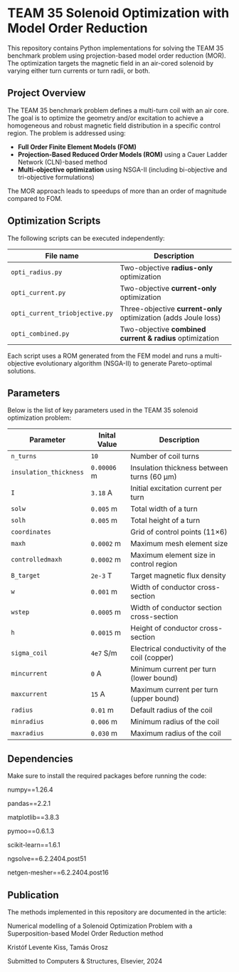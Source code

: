 # TEAM 35 Solenoid Optimization with Model Order Reduction

This repository contains Python implementations for solving the TEAM 35 benchmark problem using projection-based model order reduction (MOR). The optimization targets the magnetic field in an air-cored solenoid by varying either turn currents or turn radii, or both. 

## Project Overview

The TEAM 35 benchmark problem defines a multi-turn coil with an air core. The goal is to optimize the geometry and/or excitation to achieve a homogeneous and robust magnetic field distribution in a specific control region. The problem is addressed using:

- **Full Order Finite Element Models (FOM)**
- **Projection-Based Reduced Order Models (ROM)** using a Cauer Ladder Network (CLN)-based method
- **Multi-objective optimization** using NSGA-II (including bi-objective and tri-objective formulations)

The MOR approach leads to speedups of more than an order of magnitude compared to FOM.

## Optimization Scripts

The following scripts can be executed independently:

| File name                       | Description |
|--------------------------------|-------------|
| `opti_radius.py`               | Two-objective **radius-only** optimization |
| `opti_current.py`              | Two-objective **current-only** optimization |
| `opti_current_triobjective.py`| Three-objective **current-only** optimization (adds Joule loss) |
| `opti_combined.py`            | Two-objective **combined current & radius** optimization |

Each script uses a ROM generated from the FEM model and runs a multi-objective evolutionary algorithm (NSGA-II) to generate Pareto-optimal solutions.

## Parameters

Below is the list of key parameters used in the TEAM 35 solenoid optimization problem: 

| Parameter              | Inital Value | Description                                  |
|------------------------|--------------|----------------------------------------------|
| `n_turns`              | `10`         | Number of coil turns                         |
| `insulation_thickness` | `0.00006` m  | Insulation thickness between turns (60 µm)   |
| `I`                    | `3.18` A     | Initial excitation current per turn          |
| `solw`                 | `0.005` m    | Total width of a turn                        |
| `solh`                 | `0.005` m    | Total height of a turn                       |
| `coordinates`          |              | Grid of control points (11×6)                |
| `maxh`                 | `0.0002` m   | Maximum mesh element size                    |
| `controlledmaxh`       | `0.0002` m   | Maximum element size in control region       |
| `B_target`             | `2e-3` T     | Target magnetic flux density                 |
| `w`                    | `0.001` m    | Width of conductor cross-section             |
| `wstep`                | `0.0005` m   | Width of conductor section cross-section     |
| `h`                    | `0.0015` m   | Height of conductor cross-section            |
| `sigma_coil`           | `4e7` S/m    | Electrical conductivity of the coil (copper) |
| `mincurrent`           | `0` A        | Minimum current per turn (lower bound)       |
| `maxcurrent`           | `15` A       | Maximum current per turn (upper bound)       |
| `radius`               | `0.01` m     | Default radius of the coil                   |
| `minradius`            | `0.006` m    | Minimum radius of the coil                   |
| `maxradius`            | `0.030` m    | Maximum radius of the coil                   |


## Dependencies

Make sure to install the required packages before running the code:

numpy==1.26.4

pandas==2.2.1

matplotlib==3.8.3

pymoo==0.6.1.3

scikit-learn==1.6.1

ngsolve==6.2.2404.post51

netgen-mesher==6.2.2404.post16

## Publication
The methods implemented in this repository are documented in the article:

Numerical modelling of a Solenoid Optimization Problem with a Superposition-based Model Order Reduction method

Kristóf Levente Kiss, Tamás Orosz

Submitted to Computers & Structures, Elsevier, 2024

